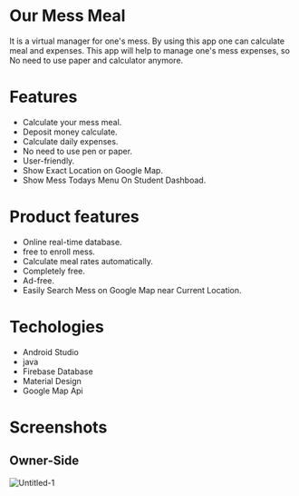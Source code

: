 # Our Mess Meal
It is a virtual manager for one's mess. By using this app one can calculate meal and expenses. This app will help to manage one's mess expenses, so No need to use paper and calculator anymore.

# Features
* Calculate your mess meal.
* Deposit money calculate.
* Calculate daily expenses.
* No need to use pen or paper.
* User-friendly.
* Show Exact Location on Google Map.
* Show Mess Todays Menu On Student Dashboad.

# Product features
 * Online real-time database.
 * free to enroll mess.
 * Calculate meal rates automatically.
 * Completely free.
 * Ad-free.
 * Easily Search Mess on Google Map near Current Location.

# Techologies 
* Android Studio 
* java 
* Firebase Database 
* Material Design 
* Google Map Api

# Screenshots

## Owner-Side 

![Untitled-1](https://user-images.githubusercontent.com/56467741/100066327-f2029580-2e02-11eb-888a-fc2de9532a7c.png)
